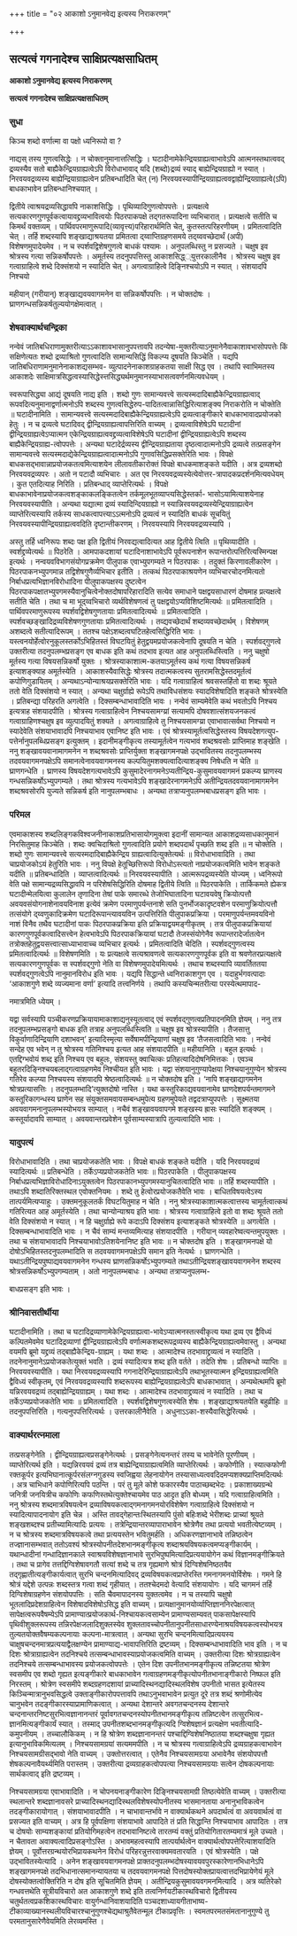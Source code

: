 +++
title = "०२ आकाशो ऽनुमानवेद्य इत्यस्य निराकरणम्"

+++


## सत्यत्वं गगनादेश्च साक्षिप्रत्यक्षसाधितम्

**आकाशो ऽनुमानवेद्य इत्यस्य निराकरणम्**

**सत्यत्वं गगनादेश्च साक्षिप्रत्यक्षसाधितम्**

### **सुधा**

किञ्च शब्दो वर्णात्मा वा पक्षो ध्यनिरूपो वा ?

नाद्यस् तस्य गुणत्वसिद्धेः । न चोक्तानुमानात्तत्सिद्धिः । घटादीनामेकेन्द्रियग्राह्यत्वाभावेऽपि आत्मनस्तथात्ववद् द्रव्यस्यैव सतो बाह्यैकेन्द्रियग्राह्यत्वेऽपि विरोधाभावाद् यदि (शब्दो)द्रव्यं स्याद् बाह्येन्द्रियग्राह्यो न स्यात् । निरवयवद्रव्यस्य बाह्येन्द्रियाग्राह्यत्वेन प्रतिबन्धादिति चेत् (न) निरवयवस्यापीन्द्रियग्राह्यत्ववद्वाह्येन्द्रियग्राह्यत्वे(ऽपि) बाधकाभावेन प्रतिबन्धानिश्चयात् ।

द्वितीये त्वाश्रयद्रव्यसिद्धावपि नाकाशसिद्धिः । पृथिव्यादिगुणत्वोपपत्तेः । प्रत्यक्षत्वे सत्यकारणगुणपूर्वकत्वायावद्द्रव्यभावित्वयोः पिठरपाकपक्षे तद्गतरूपादिना व्यभिचारात् । प्रत्यक्षत्वे सतीति च किमर्थं वक्तव्यम् । पार्थिवपरमाणुरूपादि(व्यावृत्त्य)परिहारार्थमिति चेत्, कुतस्तत्परिहरणीयम् । प्रमितत्वादिति चेत् । तर्हि शब्दस्यापि शङ्खाद्याश्रयतया प्रमितत्वा द्य्वाप्तिग्रहणसमये तद्य्ववच्छेदार्थं (अपी) विशेषणमुपादेयमेव । न च स्पर्शवद्विशेषगुणत्वे बाधकं पश्यामः । अनुपलब्धिस्तु न प्रसज्यते । चक्षुष इव श्रोत्रस्य गत्या सन्निकर्षोपपत्तेः । अमूर्तस्य तदनुपपत्तिस्तु आकाशसिद्ध््युत्तरकालीनैव । श्रोत्रस्य चक्षुष इव गत्वाग्राहित्वे शब्दे दिक्संशयो न स्यादिति चेत् । अगत्वाग्राहित्वे दिङ्निश्चयोऽपि न स्यात् । संशयादपि निश्चयो

महीयान् (गरीयान्) शङ्खाद्यवयवागमनेन वा सन्निकर्षोपपत्तिः । न चोक्तदोषः । घ्राणगन्धसन्निकर्षतुल्ययोगक्षेमत्वात् ।

### **शेषवाक्यार्थचन्द्रिका**

नन्वेवं जातिबधिराणामुक्तरीत्याऽऽकाशावभासानुपपत्तावपि तदन्येषा-मुक्तरीत्याऽनुमानेनैवाकाशावभासोपपत्तेः किं सक्षिणेत्यतः शब्दो द्रव्याश्रितो गुणत्वादिति सामान्यसिद्धिं विकल्प्य दूषयति किञ्चेति । यद्यपि जातिबधिराणामनुमानेनाकाशद्यसम्भव- व्युत्पादनेनाकाशग्राहकतया साक्षी सिद्ध एव । तथापि स्वाभिमतस्य आकाशदेः साक्षिमात्रसिद्धत्वस्यासिद्धेस्त्तसिद्ध्यर्थमनुमानस्याभासत्ववर्णनमित्यवधेयम् ।

स्वरूपासिद्ध्या आद्यं दूषयति नाद्य इति । शब्दो गुणः सामान्यवत्त्वे सत्यस्मदादिबाह्यैकेन्द्रियग्राह्यत्वाद् रूपवदित्यनुमानाद्वर्णात्मनोऽपि शब्दस्य गुणत्वसिद्धेरुप-पादितत्वान्नासिद्धिरित्याशङ्क्य निराकरोति न चोक्तेति ॥ घटादीनामिति । सामान्यवत्त्वे सत्यस्मदादिबाह्यैकेन्द्रियग्राह्यत्वेऽपि द्रव्यत्वाङ्गीकारे बाधकाभावादप्रयोजको हेतुः । न च द्रव्यत्वे घटादिवद् द्वीन्द्रियग्राह्यत्वापत्तिरिति वाच्यम् । द्रव्यत्वाविशेषेऽपि घटादीनां द्वीन्द्रियग्राह्यत्वेऽप्यात्मन एकेन्द्रियग्राह्यत्ववद्द्रव्यत्वाविशेषेऽपि घटादीनां द्वीन्द्रियग्राह्यत्वेऽपि शब्दस्य बाह्यैकेन्द्रियग्राह्य-त्वोपपत्तेः । अन्यथा घटादेर्द्रव्यस्य द्वीन्द्रियग्राह्यताया दृष्ठत्वादात्मनोऽपि द्रव्यत्वे तत्प्रसङ्गेन सामान्यवत्त्वे सत्यस्मदाद्येकेन्द्रियग्राह्यत्वादात्मनोऽपि गुणावसिद्धिप्रसक्तेरिति भावः । विपक्षे बाधकसद्भावान्नाप्रयोजकतत्वमित्याशयेन लीलावतीकारोक्तं विपक्षे बाधकमाशङ्कते यदीति । अत्र द्रव्यशब्दो निरवयवद्रव्यपरः । अतो न पटादौ व्यभिचारः । अत एव निरवयवद्रव्यस्येत्येवोत्तर-त्रापादकप्रदर्शनमित्यवधेयम् । कुत एतदित्याह निरिति । प्रतिबन्धाद् व्याप्तेरित्यर्थः । विपक्षे बाधकाभावेनाप्रयोजकत्वशङ्काकलङ्कितत्वेन तर्कमूलभूतव्याप्त्यसिद्धेस्तर्का- भासोऽयामित्याशयेनाह निरवयवस्यापीति । अन्यथा यद्यात्मा द्रव्यं स्यादिन्दियग्राह्यो न स्यान्निरवयवद्रव्यस्येन्द्रियाग्राह्यत्वेन व्याप्तेरित्यस्यापि तर्कस्य साधकत्वापत्त्याऽऽत्मनोऽपि द्रव्यत्वं न स्यादिति बाधकं सूचयितुं निरवयवस्यापीन्द्रियग्राह्यत्ववदिति दृष्टान्तीकरणम् । निरवयस्यापि निरवयवद्रव्यस्यापि ।

अस्तु तर्हि ध्वनिरूपः शब्दः पक्ष इति द्वितीयं निरवद्यत्वादित्यत आह द्वितीये त्विति ॥ पृथिव्यादीति । स्वर्शद्द्रव्येत्यर्थः ॥ पिठरेति । आमपाकदशायां घटादिनाशाभावेऽपि पूर्वरूपनाशेन रूपान्तरोत्पत्तिरित्यस्मिन्पक्ष इत्यर्थः । नन्वयवविभागसंयोगप्रक्रमेण पीलुपाक एवाभ्युपगम्यते न पिठरपाकः । तदुक्तं किरणावलीकारेण । पिठरपाकनभ्युपगमान्न तद्विशेषगुणैर्व्यभिचार इतीति । तत्कथं पिठरपाकाश्रयणेन व्यभिचारचोदनमित्यतो निर्बाधप्रत्यभिज्ञानविरोधादिना पीलुपाकपक्षस्य दुष्टत्वेन पिठरपाकपक्षातभ्युपगमस्यैवानुचित्वेनोक्तदोषापरिहारादिति सत्येव समाधाने पक्षद्वयसाधारणं दोषमाह प्रत्यक्षत्वे सतीति चेति । तथा च मा भूद्य्वभिचारो व्यर्थविशेषणत्वं तु पक्षद्वयोऽप्यविशिष्टमित्यर्थः ॥ प्रमितत्वादिति । पार्थिवपरमाणुरूपस्य स्पर्शवद्विशेषगुणतायाः प्रमितत्वादित्यर्थः ॥ प्रमितत्वादिति । स्पर्शवच्छङ्खादिद्रव्यविशेषणगुणतायाः प्रमितत्वादित्यर्थः । तव्द्यवच्छेदार्थं शब्दव्यवच्छेदार्थम् । विशेषणम् अशब्दत्वे सतीत्यादिरूपम् । ततश्च पक्षेऽशब्दत्वघटितहेत्वसिद्धिरिति भावः । यस्त्वनयोर्हेत्वोरनुकूलस्तर्कोऽभिहितस्तं विघटयितुं हेतुद्वयमप्रयोजकत्वेनापि दूषयति न चेति । स्पर्शवद्गुणत्वे उक्तरीत्या तदनुपलम्भप्रसङ्ग एव बाधक इति कथं तदभाव इत्यत आह अनुपलब्धिस्त्विति । ननु चक्षुषो मूर्तस्य गत्या विषयसन्निकर्षो युक्तः । श्रोत्रस्याकाशात्म-कतयाऽमूर्तस्य कथं गत्या विषयसन्निकर्ष इत्याशङ्क्याह अमूर्तस्येति । आकाशस्यैवासिद्धेः श्रोत्रस्य तदात्मकत्वस्य सुतरामसिद्धेस्तदमूर्तत्वं कपोणिगुडायितम् । अन्यथाऽन्योन्याश्रयप्रसक्तेरिति भावः । यदि गत्वाग्राहित्वं श्रवसस्तर्हितो वा शब्दः श्रूयते ततो वेति दिक्संशयो न स्यात् । अन्यथा चक्षुर्ग्राह्ये रूपेऽपि तथाविधसंशयः स्यादविशेषादिति शङ्कते श्रोत्रस्येति । प्रतिबन्द्या परिहरति अगत्वेति । दिक्सम्बन्धाभावादिति भावः । नन्वेवं साम्यमेवेति कथं भवतोऽपि निश्चय इत्यत्राह संशयादपीति । श्रोत्रस्य गत्वाग्राहित्वेन निश्चयसामग्य्रां सत्यामपि दोषवशात्संशयजनकत्वं गत्वाग्राहिणश्चक्षुष इव व्युत्पादयितुं शक्यते । अगत्वाग्राहित्वे तु निश्चयसामग्य्रा एवाभावात्सर्वथा निश्चयो न स्यादेवेति संशयाभावादपि निश्चयाभाव एवानिष्ट इति भावः । एवं श्रोत्रस्यामूर्तत्वसिद्धेस्तस्य विषयदेशगत्युप-पत्तेर्नानुपलब्धिप्रसङ्ग इत्युक्तम् । इदानीमङ्गीकृत्य तस्यामूर्तत्वेन गत्यभावं शब्दश्रवसोः प्राप्तिमाह शङ्खेति । ननु शङ्खावयवानामागमनेन न शब्दश्रवसोः प्राप्तिर्युक्ता शङ्खागमनपक्षे उद्भावितस्य तदनुपलम्भस्य तदवयवागमनपक्षेऽपि समानत्वेनावयवागमनस्य कल्पयितुमशक्यत्वादित्याशङ्क्य निषेधति न चेति ॥ घ्राणगन्धेति । घ्राणस्य विषयदेशगत्यभावेऽपि कुसुमादेरनागमनेऽप्यतीन्द्रिय-कुसुमावयवागमनं प्रकल्प्य घ्राणस्य गन्धसन्निकर्षोऽभ्युपगम्यते । तथा श्रोत्रस्य गत्यभावेऽपि शङ्खादेरनागमनेऽपि अतीन्द्रियतदवयवानामागमनेन शब्दश्रवसोरपि युज्यते सन्निकर्ष इति नानुपलम्भबाधः । अन्यथा तत्राप्यनुपलम्भबाधप्रसङ्ग इति भावः ।

### **परिमल**

एवमाकाशस्य शब्दलिङ्गकविश्वजनीनाकाशप्रतिभासायोगमुक्त्वा इदानीं सामान्यत आकाशद्रव्यसाधकानुमानं निरसितुमाह किञ्चेति । शब्दः क्वचिदाश्रितो गुणत्वादिति प्रयोगे शब्दपदार्थं पृच्छति शब्द इति ॥ न चोक्तेति । शब्दो गुणः सामान्यवत्त्वे सत्यस्मदादिबाह्यैकेन्द्रिय ग्राह्यत्वादित्युक्तेत्यर्थः ॥ विरोधाभावादिति । तथा चाप्रयोजकोऽयं हेतुरिति भावः । ननु विपक्षे हेतूच्छित्तिरूपो विरोधोऽस्त्यतो नाप्रयोजकत्वमिति भावेन शङ्कते यदीति ॥ प्रतिबन्धादिति । व्याप्तत्वादित्यर्थः ॥ निरवयवस्यापीति । आत्मरूपद्रव्यस्येति योज्यम् । ध्वनिरूपो वेति पक्षे सामान्यद्रव्यसिद्धावपि न परिशेषसिद्धिरिति दोषमाह द्वितीये त्विति ॥ पिठरपाकेति । तार्किकमते ह्येकत्र घटादीन्मेलयित्वा कुलालेन तृणादिना तेषां पाके समारब्धे तेजोभिघातादिना घटावयवेषु क्रियोत्पत्तौ अवयवसंयोगनाशेनावयविनाश इत्येवं क्रमेण परमाणुपर्यन्तनाशे सति पुनर्भोजकादृष्टवशेन परमाणुक्रियोत्पत्तौ तत्संयोगे द्य्वणुकादिक्रमेण घटादिरूपान्त्यावयविन उत्पत्तिरिति पीलुपाकप्रक्रिया । परमाणुपर्यन्तमवयविनो नाशं विनैव तथैव घटादीनां पाकः पिठरपाकप्रक्रिया इति प्रक्रियाद्वयमङ्गीकृतम् । तत्र पीलुपाकप्रक्रियायां कारणगुणपूर्वकत्वादिसत्त्वेन हेत्वभावेऽपि पिठरपाकक्रियायां घटादौ तेजस्संयोगेनैव रूपान्तरादेर्जातत्वेन तत्रोक्तहेतुद्वयसत्त्वात्साध्याभावाच्च व्यभिचार इत्यर्थः । प्रमितत्वादिति चेदिति । स्पर्शवद्गुणत्वस्य प्रमितत्वादित्यर्थः ॥ विशेषणमिति । यः प्रत्यक्षत्वे सत्यश्रावणत्वे सत्यकारणगुणपूर्वक इति वा श्रवणेतरप्रत्यक्षत्वे सत्यकारणगुणपूर्वकः स स्पर्शवद्गुणो नेति वा विशेषणमुपादेयमित्यर्थः । तथाच शब्दस्यापि व्यावर्तिततया स्पर्शवद्गुणत्वेऽपि नानुमानविरोध इति भावः । यद्यपि सिद्धान्ते ध्वनिराकाशगुण एव । यदाहुर्भगवत्पादाः ‘आकाशगुणे शब्दे व्यज्यमाना वर्णा’ इत्यादि तत्त्वनिर्णये । तथापि कस्यचिन्मतरीत्या परस्येत्थमापाद-

नमात्रमिति ध्येयम् ।

यद्वा सर्वस्यापि पञ्चीकरणप्रक्रियायामाकाशाद्यनुस्यूतत्वाद् एवं स्पर्शवद्गुणत्वप्रतिपादनमिति ज्ञेयम् । ननु तत्र तदनुपलम्भप्रसङ्गो बाधक इति तत्राह अनुपलब्धिस्त्विति ॥ चक्षुष इव श्रोत्रस्यापीति । तैजसात्तु विकुर्वाणादिन्द्रियाणि दशाभवन्’ इत्यादिस्मृत्या सर्वेषामपीन्द्रियाणां चक्षुष इव ‘तैजसत्वादिति भावः । नन्वेवं सन्देह एव भवेन् न तु श्रोत्रस्य गतिनिश्चय इत्यत आह संशयादपीति ॥ महीयानिति । बहुल इत्यर्थः । एतद्दिग्भवोयं शब्द इति निश्चय एव बहुलः, संशयस्तु क्वाचित्कः प्रतिहत्यादिदोषनिमित्तकः । एवञ्च बहुतरदिङि्नश्चयबलाद्गत्वाग्रहणमेव निश्चीयत इति भावः । यद्वा संशयानुगुण्यापेक्षया निश्चयानुगुण्येन श्रोत्रस्य गतिरेव कल्प्या निश्चयस्य संशयादपि श्रेष्ठत्वादित्यर्थः ॥ न चोक्तदोष इति । ‘नापि शङ्खाद्यागमनेन श्रोत्रप्रत्यासत्तिः । तदनुपलम्भादि’त्युक्तदोषो नास्ति । यथा कस्तूरिकाद्यवयवानामेव घ्राणदेशपर्यन्तमागमने कस्तूरिकागन्धस्य घ्राणेन सह संयुक्तसमवायसम्बन्धमुपेत्य ग्रहणमुपेयते तद्वदत्राप्युपपत्तेः । सूक्ष्मतया अवयवागमनानुपलम्भस्योभयत्र साम्यात् । नचैवं शङ्खावयवापगमे शङ्खस्य ह्रासः स्यादिति शङ्क्यम् । कस्तूर्यादावपि साम्यात् । अवयवान्तरप्रवेशेन पूर्वसाम्यस्यात्रापि तुल्यत्वादिति भावः ।

### **यादुपत्यं**

विरोधाभावादिति । तथा चाप्रयोजकतेति भावः । विपक्षे बाधकं शङ्कते यदीति । यदि निरवयवद्रव्यं स्यादित्यर्थः ॥ प्रतिबन्धेति । तर्केऽप्यप्रयोजकतेति भावः ॥ पिठरपाकेति । पीलुपाकपक्षस्य निर्बाधप्रत्यभिज्ञाविरोधादिनाऽयुक्तत्वेन पिठरपाकानभ्युपगमस्यानुचितत्वादिति भावः ॥ तर्हि शब्दस्यापीति । तथाऽपि शब्दातिरिक्तस्थल एवोक्तनियमः । शब्दे तु हेत्वोरप्रयोजकतैवेति भावः । बाधितविषयत्वेऽस्य तात्पर्यमित्यप्याहुः । उक्तमनुकूलतर्कं विघटयितुमाह न चेति । ननु श्रोत्रस्याकाशात्मकत्वात्तस्य चामूर्तत्वात्कथं गतिरित्यत आह अमूर्तस्येति । तथा चान्योन्याश्रय इति भावः । श्रोत्रस्य गत्वाग्राहित्वे इतो वा शब्दः श्रूयते ततो वेति दिक्संशयो न स्यात् । न हि चक्षुर्ग्राह्ये रूपे कदाऽपि दिक्संशय इत्याशङ्कते श्रोत्रस्येति ॥ अगत्वेति । दिक्सम्बन्धाभावादिति भावः । न चैवं साम्यं मन्तव्यमित्याह संशयादपीति । गरीयान् व्यवहारेष्वत्यन्तमुपयुक्तः । तथा च संशयाभावादपि निश्चयाभावोऽतिशयेनानिष्ट इति भावः ॥ न चोक्तदोष इति । शङ्खागमनपक्षे यो दोषोऽभिहितस्तदनुपलम्भादिति स तदवयवागमनपक्षेऽपि समान इति नेत्यर्थः । घ्राणगन्धेति । यथाऽतीन्द्रियपुष्पाद्यवयवागमनेन गन्धस्य घ्राणसन्निकर्षोऽभ्युपगम्यते तथाऽतीन्द्रियशङ्खावयवागमनेन शब्दस्य श्रोत्रसन्निकर्षोऽभ्युपगम्यताम् । अतो नानुपलम्भबाधः । अन्यथा तत्राप्यनुपलम्भ-

बाधप्रसङ्ग इति भावः ।

### **श्रीनिवासतीर्थीया**

घटादीनामिति । तथा च घटादिद्रव्याणामेकेन्द्रियग्राह्यत्वा-भावेऽप्यात्मनस्तत्स्वीकृत्य यथा द्रव्य एव द्वैविध्यं कल्पितमेवमेव घटादिद्रव्याणां द्वीन्द्रियग्राह्यत्वेऽपि वर्णात्मकशब्दरूपद्रव्यस्य बाह्यैकेन्द्रियग्राह्यत्वमेवास्तु । अन्यथा वयमपि ब्रूमो यद्द्रव्यं तद्बाह्यैकेन्द्रिय-ग्राह्यम् । यथा शब्दः । आत्मादेश्च तदभावाद्द्रव्यत्वं न स्यादिति । तदनेनानुमानेऽप्रयोजकतेत्युक्तं भवति । द्रव्यं स्यादित्यत्र शब्द इति वर्तते । तदेति शेषः । प्रतिबन्धो व्याप्तिः ॥ निरवयवस्यापीति । यथा निरवयवद्रव्यस्यापि गगनादेरिन्द्रियाग्राह्यत्वेऽपि तथाभूतस्यात्मन इन्द्रियग्राह्यत्वमिति द्वैविध्यं स्वीकृतम्, एवं निरवयवद्रव्यस्यापि शब्दरूपस्य बाह्येन्द्रियग्राह्यत्वेऽपि बाधकाभावात् । अन्यथेत्थमपि ब्रूमो यन्निरवयवद्रव्यं तद्बाह्येन्द्रियग्राह्यम् । यथा शब्दः । आत्मादेश्च तदभावाद्द्रव्यत्वं न स्यादिति । तथा च तर्केऽप्यप्रयोजकतेति भावः ॥ प्रमितत्वादिति । स्पर्शवद्विशेषगुणत्वस्येति शेषः । शङ्खाद्याश्रयतयेति बहुव्रीहिः ॥ तदनुपपत्तिरिति । गत्यनुपपत्तिरित्यर्थः । उत्तरकालीनैवेति । अधुनाऽऽका-शस्यैवासिद्धेरित्यर्थः ।

### **वाक्यार्थरत्नमाला**

तत्प्रसङ्गेनेति । द्वीन्द्रियग्राह्यत्वप्रसङ्गेनेत्यर्थः । प्रसङ्गेनेत्यनन्तरं तस्य च भावेनेति पूरणीयम् । व्याप्तेरित्यर्थ इति । यद्यन्निरवयवं द्रव्यं तत्र बाह्येन्द्रियाग्राह्यत्वमिति व्याप्तेरित्यर्थः । कफोणीति । स्यात्कफोणी रक्तकूर्पर इत्यभिघानात्कूर्परसंलग्नगुडस्य स्वजिह्वया लेहनायोगेन तस्यासाध्यत्ववदिदमप्यशक्यप्राप्तिमदित्यर्थः । अत्र चाभिधाने कपोणिरित्यपि पठन्ति । परं तु मूले कोशे फकारस्यैव पाठाच्छब्दभेदः । प्रकाशाख्यग्रन्थे जनित्री जनयित्रीच कफोणिः कफणिस्तथेत्युक्तेश्चायमेव पाठ आदृत इति बोध्यम् । यदि गत्वाग्राहित्वमिति । ननु श्रोत्रस्य शब्दमात्रविषयत्वेन द्रव्याविषयकत्वाद्गमनागमनयोरविशेषेण गत्वाग्राहित्वे दिक्संशयो न स्यादित्यापादनायोग इति चेन्न । अस्ति तावद्गेहान्तःस्थितस्यापि पुंसो बहिःशब्दे भेरीशब्दः प्राच्यां श्रूयते शङ्खशब्दश्च प्रतीच्यामित्यादिः प्रत्ययः । तत्रेन्द्रियान्तरव्यापाराभावेन श्रोत्रेणैव तथा प्रत्ययो भवतीत्येष्टव्यम् । न च श्रोत्रस्य शब्दमात्रविषयकत्वे तथा प्रत्ययस्तेन भवितुमर्हति । अधिकरणज्ञानाभावे तन्निष्ठत्वेन तज्ज्ञानासम्भवात् ततोऽवश्यं श्रोत्रस्योपनीतदेशभानमङ्गीकृत्य शब्दाश्रयविषयकत्वमप्यङ्गीकार्यम् । यथान्धादीनां गन्धादिज्ञानकाले स्वाश्रयविशेषज्ञानाभावे सुरभिपुष्पमित्यादिप्रत्ययायोगेन कथं विज्ञानमङ्गीक्रियते । तथा च प्रागेव तत्तद्दिग्विशेषावगतौ सत्यां शब्दे च तत्र गृह्यमाणे श्रोत्रं दिग्विशेषनिष्ठतयैव तद्गृह्णातीत्यङ्गीकार्यत्वात् सुरभि चन्दनमित्यादिवद् द्रव्यविषयकत्वप्राप्तेरस्ति गमनागमनयोर्विशेषः । गमने हि श्रोत्रं यद्देशे उत्पन्नः शब्दस्तत्र गत्वा शब्दं गृहीयात् । ततश्चेदमदो वेत्यादि संशयायोगः । यदि चागमनं तर्हि दिग्विशेषाग्रहणेन संशयोपपत्तिः । सति चैवमापादनस्य युक्तत्वमेव । न च तस्यापि चक्षुषो भूतलादिप्रदेशग्राहित्वेन विशेषादविशेषोऽसिद्ध इति वाच्यम् । प्रत्यक्षानुमानयोर्व्याप्तिज्ञाननिरपेक्षत्वात् सापेक्षत्वरूपवैषम्येऽपि प्रामाण्यात्प्रयोजकार्थ-निश्चायकत्वसाम्येन प्रामाण्यसाम्यवत् पाकसापेक्षस्यापि पृथिवीशुक्लरूपस्य तन्निरपेक्षजलादिशुक्लस्येव शुक्लतावच्चोपनीतानुपनीतसाधारण्येनाश्रयविषयकत्वस्योभयत्र तुल्यतयोक्तवैषम्यकल्पनायाः कल्पना-मात्रत्वात् । अन्यथा सुरभि चन्दनमित्यादिप्रत्ययस्य चाक्षुषचन्दनमात्रप्रत्ययाद्वैलक्षण्येन प्रामाण्याद्य-भावापत्तिरिति द्रष्टव्यम् । दिक्सम्बन्धाभावादिति भाव इति । न च दिशः श्रोत्राग्राह्यत्वेन तदनिश्चये तत्सम्बन्धाभावस्याप्रयोजकत्वमिति वाच्यम् । उक्तरीत्या दिशः श्रोत्रग्राह्यत्वेन तदनिश्चये तत्सम्बन्धाभावस्य प्रयोजकत्वोपपत्तेः । एतेन दिश उपनीतभानमङ्गीकृत्य तन्निष्टतया श्रोत्रेण स्वसमीप एव शब्दो गृह्यत इत्यङ्गीकारे बाधकाभावेन गत्वाग्रहणमङ्गीकृत्योपनीतभानाङ्गीकारो निष्फल इति निरस्तम् । श्रोत्रेण स्वसमीपे शब्दग्रहणदशायां प्राच्यादिस्थनद्यादिस्थलविशेष उपनीतो भासत इत्येतस्य किञ्चिन्मात्रानुभवसिद्धत्वे उक्ताङ्गीकारोपपत्तावपि तथाऽनुभवाभावेन प्रत्युत दूरे तत्र शब्दं श्रणोमीत्येव चानुभवेन तदङ्गीकारस्याप्रामाणिकत्वात् । अन्यथा देशान्तरे अवगतचन्दनस्य देशान्तरे चन्दनान्तरनिष्टसुरभित्वज्ञानानन्तरं पूर्वावगतचन्दनस्योपनीतभानमङ्गीकृत्य तन्निष्टत्वेन तत्सुरभित्व-ज्ञानमित्यङ्गीकार्यं स्यात् । तस्माद् उपनीतशब्दभानमङ्गीकृत्यदि ग्विशेषज्ञानं प्रत्यक्षेण भवतीत्यादि-कमुपनीयम् । तच्चालौकिकम् । न हि श्रोत्रेण शब्दज्ञानानन्तरं पश्चाद्दिग्विशेषनिष्ठातया शब्दश्चक्षुषा गृह्यत इत्यानुभाविकमित्यलम् । निश्चयसामग्रयां सत्यममपीति । न च श्रोत्रस्य गत्वाग्राहित्वेऽपि द्रव्यग्राहकत्वाभावेन निश्चयसामग्रीसद्भावो नेति वाच्यम् । उक्तोत्तरत्वात् । एतेनैव निश्चयसामग्रया अभावेनैव संशयोपपत्तौ शेषकल्पनावैयर्थ्यमिति परास्तम् । उक्तरीत्या द्रव्यग्राहकत्वोपपत्या निश्चयसामग्रयाः सत्वेन दोषकल्पनायाः सार्थकत्वाद् इति द्रष्टव्यम् ।

निश्चयसामग्रया एवाभावादिति । न चोपनयनाङ्गीकारेण दिङि्नश्चयसामग्री तिष्ठत्येवेति वाच्यम् । उक्तरीत्या स्थलान्तरे शब्दज्ञानावसरे प्राच्यादिस्थनद्यादिस्थलविशेषस्योपनीतस्य भासमानताया अनानुभाविकत्वेन तदङ्गीकारायोगात् । संशयाभावादपीति । न चाभावान्तर्भावे न वाक्यार्थकथने अपदार्थत्वं वा अवयवार्थत्वं वा प्रसज्यत इति वाच्यम् । अत्र हि पूर्वपक्षिणा संशयाभावे आपादिते तं प्रति सिद्धान्ति निश्चयाभाव आपादितः । तत्र च दोषयोः साम्यशङ्कायां प्रतियोगिमहत्वेन तदभावानिष्टत्वे तारतम्यं वक्तुं प्रतियोगितारतम्यमात्रं मूले उच्यते । न चैतावता अवाक्यत्वादिप्रसङ्गोऽस्ति । अभावमहत्वस्यापि तात्पर्यार्थत्वेन वाक्यार्थत्वोपपत्तेरित्याशयादिति ज्ञेयम् । पूर्वोत्तरग्रन्थयोरभिप्रायकथनेन विरोधं परिहरन्नुत्तरवाक्यमवतारयति । एवं श्रोत्रस्येति । पक्षे उद्भावितस्येत्यादि । अनेन शङ्खावयवागमनपक्षे प्राक्तदनुपलम्भदोषस्यावयवपुरस्कारेणानभिधानेऽपि शङ्खागमनपक्षे तदभिधानात्समानन्यायतया च तदवयवागमनपक्षे पित्तदोषस्योक्तप्रायत्वात्तदभिप्रायेणेयं मूले दोषस्योक्तत्वोक्तिरिति न दोष इति सूचितमिति ज्ञेयम् । अतीन्द्रियकुसुमावयवगमनमित्यादि । अत्र व्यतिरेको गन्धवत्तथेति सूत्रीयविचारो अत आकाशगुणे शब्दे इति तत्वनिर्णयटीकास्थविचारो द्वितीयस्य चतुर्थतत्वप्रकशिकास्थविचारः वायुर्गन्धानिवाशयादिति पञ्चदशाध्यायगीताभाष्य-टीकाव्याख्यानस्थलीयविचारश्चानुगुणश्चेद्यथाश्रुतैवेतन्मूल टीकाप्रवृत्तिः । स्वमतपरमतसंमतानानुगुण्ये तु परमतानुसारेणैवेयमिति लेरव्यमस्ति ।

